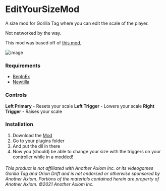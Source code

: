 # EditYourSizeMod
A size mod for Gorilla Tag where you can edit the scale of the player.

Not networked by the way.

This mod was based off of [this mod.](https://github.com/Rateix/EditYourArmLengthMod)

![image](https://github.com/user-attachments/assets/e2f32249-2116-42df-aae2-1595019c8899)

### **Requirements**
 - [BepInEx](<https://github.com/BepInEx/BepInEx/releases/latest>)
 - [Newtilla](https://github.com/Loafiat/Newtilla)
### **Controls** 
**Left Primary** - Resets your scale
**Left Trigger** - Lowers your scale
**Right Trigger** - Raises your scale
### **Installation**
1. Download the [Mod](https://github.com/defaultuser0-nerd/EditYourSizeMod/releases/latest)
2. Go to your plugins folder
3. And put the dll in there
4. Now you (should) be able to change your size with the triggers on your controller while in a modded!
   
###### This product is not affiliated with Another Axiom Inc. or its videogames Gorilla Tag and Orion Drift and is not endorsed or otherwise sponsored by Another Axiom. Portions of the materials contained herein are property of Another Axiom. ©2021 Another Axiom Inc.
